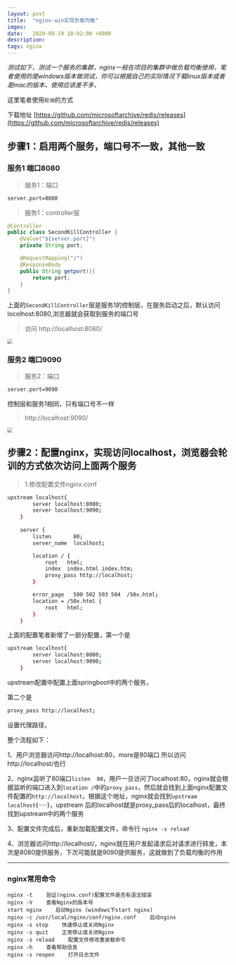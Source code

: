 ```yaml
---
layout: post
title:  "nginx-win实现负载均衡"
imges: 
date:   2020-09-19 10:02:00 +0800
description: 
tags: nginx
---
```




*测试如下，测试一个服务的集群，nginx一般在项目的集群中做负载均衡使用，笔者使用的是windows版本做测试，你可以根据自己的实际情况下载linux版本或者是mac的版本，使用应该差不多，*

这里笔者使用`轮询`的方式

下载地址
[https://github.com/microsoftarchive/redis/releases](https://github.com/microsoftarchive/redis/releases)

## 步骤1：启用两个服务，端口号不一致，其他一致

### 服务1 端口8080

> 服务1：端口

```xml
server.port=8080
```

> 服务1：controller层

```java
@Controller
public class SecondKillController {
    @Value("${server.port}")
    private String port;

    @RequestMapping("/")
    @ResponseBody
    public String getport(){
        return port;
    }
}
```

上面的`SecondKillController`层是服务1的控制层，在服务启动之后，默认访问locolhost:8080,浏览器就会获取到服务的端口号

> 访问 http://localhost:8080/

<img src="https://gitee.com/zengyimingming/picrepo/raw/master/images/20200920171200.png" style="zoom:67%;" />



### 服务2 端口9090

> 服务2：端口

```xml
server.port=9090
```

控制层和服务1相同，只有端口号不一样

> http://localhost:9090/

<img src="https://gitee.com/zengyimingming/picrepo/raw/master/images/20200920173813.png" style="zoom:67%;" />



## 步骤2：配置nginx，实现访问localhost，浏览器会轮训的方式依次访问上面两个服务

> 1.修改配置文件nginx.conf

```bash
upstream localhost{
		server localhost:8080;
		server localhost:9090;
	}
	
    server {
        listen       80;
        server_name  localhost;

        location / {
            root   html;
            index  index.html index.htm;
			proxy_pass http://localhost;
        }

        error_page   500 502 503 504  /50x.html;
        location = /50x.html {
            root   html;
        }
    }
```

上面的配置笔者新增了一部分配置，第一个是

```bash
upstream localhost{
		server localhost:8080;
		server localhost:9090;
	}
```

upstream配置中配置上面springboot中的两个服务，

第二个是

```bash
proxy_pass http://localhost;
```

设置代理路径，

整个流程如下：

1、用户浏览器访问http://localhost:80，more是80端口 所以访问http://localhost/也行

2、nginx监听了80端口`listen  80`，用户一旦访问了localhost:80，nginx就会根据监听的端口进入到`location /`中的`proxy_pass`，然后就会找到上面nginx配置文件配置的`http://localhost`，根据这个地址，nginx就会找到`upstream localhost`{·····}，upstream 后的localhost就是proxy_pass后的localhost，最终找到upstream中的两个服务

3、配置文件完成后，重新加载配置文件，命令行 `nginx -s reload`

4、浏览器访问http://localhost/，nginx就在用户发起请求后对请求进行转发，本次是8080提供服务，下次可能就是9090提供服务，这就做到了负载均衡的作用

<hr>

### nginx常用命令

    nginx -t 　　验证(nginx.conf)配置文件是否有语法错误
    nginx -V 　　查看Nginx的版本号
    start nginx 　　启动Nginx (windows下start nginx)
    nginx -c /usr/local/nginx/conf/nginx.conf 　　启动nginx
    nginx -s stop 　　快速停止或关闭Nginx
    nginx -s quit 　　正常停止或关闭Nginx
    nginx -s reload 　　配置文件修改重装载命令
    nginx -h 　　查看帮助信息
    nginx -s reopen 　　打开日志文件